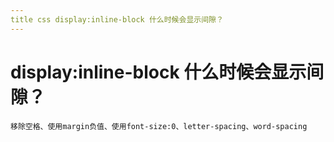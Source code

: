 ```yaml
---
title css display:inline-block 什么时候会显⽰间隙？
---
```


# display:inline-block 什么时候会显⽰间隙？

```
移除空格、使⽤margin负值、使⽤font-size:0、letter-spacing、word-spacing
```